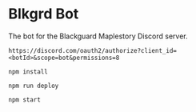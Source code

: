 # Blkgrd Bot
The bot for the Blackguard Maplestory Discord server.

`https://discord.com/oauth2/authorize?client_id=<botId>&scope=bot&permissions=8`

`npm install`

`npm run deploy`

`npm start`